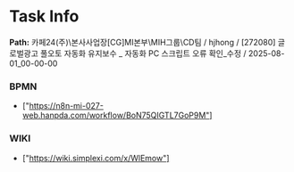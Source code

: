 # Task Info

**Path:** 카페24(주)\본사사업장\[CG]MI본부\MIH그룹\CD팀 / hjhong / [272080] 글로벌광고 풀오토 자동화 유지보수 _ 자동화 PC 스크립트 오류 확인_수정 / 2025-08-01_00-00-00

### BPMN
- ["https://n8n-mi-027-web.hanpda.com/workflow/BoN75QIGTL7GoP9M"]

### WIKI
- ["https://wiki.simplexi.com/x/WlEmow"]

